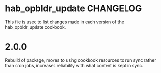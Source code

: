 # hab_opbldr_update CHANGELOG

This file is used to list changes made in each version of the hab_opbldr_update cookbook.

# 2.0.0

Rebuild of package, moves to using cookbook resources to run sync rather than cron jobs, increases reliability with what content is kept in sync.
